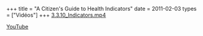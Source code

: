+++
title = "A Citizen's Guide to Health Indicators"
date = 2011-02-03
types = ["Vidéos"]
+++
[3.3.10\_Indicators.mp4](/files/3.3.10_Indicators.mp4)

[YouTube](https://www.youtube.com/watch?v=axLta4DL_iw)
